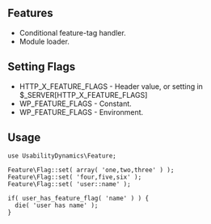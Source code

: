 ## Features
* Conditional feature-tag handler.
* Module loader.

## Setting Flags

* HTTP_X_FEATURE_FLAGS - Header value, or setting in $_SERVER[HTTP_X_FEATURE_FLAGS]
* WP_FEATURE_FLAGS - Constant.
* WP_FEATURE_FLAGS - Environment.

## Usage

    use UsabilityDynamics\Feature;

    Feature\Flag::set( array( 'one,two,three' ) );
    Feature\Flag::set( 'four,five,six' );
    Feature\Flag::set( 'user::name' );

    if( user_has_feature_flag( 'name' ) ) {
      die( 'user has name' );
    }
